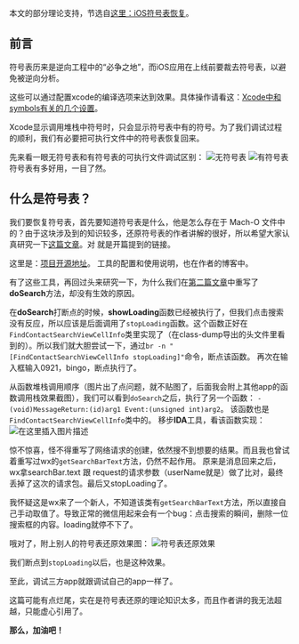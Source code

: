 本文的部分理论支持，节选自[这里：iOS符号表恢复](http://blog.imjun.net/posts/restore-symbol-of-iOS-app/)。
## 前言
符号表历来是逆向工程中的“必争之地”，而iOS应用在上线前要裁去符号表，以避免被逆向分析。

这些可以通过配置xcode的编译选项来达到效果。具体操作请看这：[Xcode中和symbols有关的几个设置](https://www.jianshu.com/p/11710e7ab661)。

Xcode显示调用堆栈中符号时，只会显示符号表中有的符号。为了我们调试过程的顺利，我们有必要把可执行文件中的符号表恢复回来。

先来看一眼无符号表和有符号表的可执行文件调试区别：
![无符号表](https://img-blog.csdnimg.cn/20190915131056870.jpg?x-oss-process=image/watermark,type_ZmFuZ3poZW5naGVpdGk,shadow_10,text_aHR0cHM6Ly9ibG9nLmNzZG4ubmV0L3UwMTIyNDE1NTI=,size_16,color_FFFFFF,t_70)
![有符号表](https://img-blog.csdnimg.cn/20190915131118132.jpg?x-oss-process=image/watermark,type_ZmFuZ3poZW5naGVpdGk,shadow_10,text_aHR0cHM6Ly9ibG9nLmNzZG4ubmV0L3UwMTIyNDE1NTI=,size_16,color_FFFFFF,t_70)
符号表有多好用，一目了然。

## 什么是符号表？
我们要恢复符号表，首先要知道符号表是什么，他是怎么存在于 Mach-O 文件中的？由于这块涉及到的知识较多，还原符号表的作者讲解的很好，所以希望大家认真研究一下[这篇文章](http://blog.imjun.net/posts/restore-symbol-of-iOS-app/)。对 就是开篇提到的链接。

这里是：[项目开源地址](https://github.com/tobefuturer/restore-symbol)。
工具的配置和使用说明，也在作者的博客中。

有了这些工具，再回过头来研究一下，为什么我们在[第二篇文章](https://blog.csdn.net/u012241552/article/details/100778740)中重写了**doSearch**方法，却没有生效的原因。

在**doSearch**打断点的时候，**showLoading**函数已经被执行了，但我们点击搜索没有反应，所以应该是后面调用了`stopLoading`函数。这个函数正好在`FindContactSearchViewCellInfo`类里实现了（在class-dump导出的头文件里看到的）。所以我们就大胆尝试一下，通过`br -n "[FindContactSearchViewCellInfo stopLoading]"`命令，断点该函数。
再次在输入框输入0921，bingo，断点执行了。

从函数堆栈调用顺序（图片出了点问题，就不贴图了，后面我会附上其他app的函数调用栈效果截图），我们可以看到`doSearch`之后，执行了另一个函数：
`- (void)MessageReturn:(id)arg1 Event:(unsigned int)arg2`。
该函数也是`FindContactSearchViewCellInfo`类中的。
移步**IDA**工具，看该函数实现：
![在这里插入图片描述](https://img-blog.csdnimg.cn/2019091513381093.png?x-oss-process=image/watermark,type_ZmFuZ3poZW5naGVpdGk,shadow_10,text_aHR0cHM6Ly9ibG9nLmNzZG4ubmV0L3UwMTIyNDE1NTI=,size_16,color_FFFFFF,t_70)

惊不惊喜，怪不得重写了网络请求的创建，依然搜不到想要的结果。而且我也曾试着重写过wx的`getSearchBarText`方法，仍然不起作用。
原来是消息回来之后，wx拿searchBar.text 跟 request的请求参数（userName就是）做了比对，最终丢掉了这次的请求包。最后又stopLoading了。

我怀疑这是wx来了一个新人，不知道该类有`getSearchBarText`方法，所以直接自己手动取值了。导致正常的微信用起来会有一个bug：点击搜索的瞬间，删除一位搜索框的内容。loading就停不下了。

哦对了，附上别人的符号表还原效果图：
![符号表还原效果](https://img-blog.csdnimg.cn/20190915134436814.jpg?x-oss-process=image/watermark,type_ZmFuZ3poZW5naGVpdGk,shadow_10,text_aHR0cHM6Ly9ibG9nLmNzZG4ubmV0L3UwMTIyNDE1NTI=,size_16,color_FFFFFF,t_70)

我们断点到`stopLoading`以后，也是这种效果。

至此，调试三方app就跟调试自己的app一样了。

这篇可能有点烂尾，实在是符号表还原的理论知识太多，而且作者讲的我无法超越，只能虚心引用了。

**那么，加油吧！**

